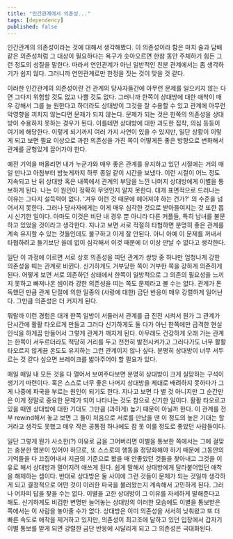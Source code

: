 ```yaml
---
title: "인간관계에서 의존성..."
tags: [dependency]
published: false
---
```


인간관계의 의존성이라는 것에 대해서 생각해봤다. 이 의존성이라 함은 마치 술과 담배같은 의존성처럼 그 대상이 필요하다는 욕구가 솟아오르면 한참 동안 주체하기 힘든 그런 정도의 성질을 말한다. 따라서 연인관계가 아닌 일반적인 친분 관계에서는 좀 생각하기가 쉽지 않다. 그러니까 연인관계로만 한정을 짓는 것이 맞을 것 같다.

이러한 인간관계의 의존성이란 건 관계의 당사자들간에 아무런 문제를 일으키지 않는 다면 그다지 위험할 것도 없고 나쁠 것도 없다. 그러니까 한쪽이 상대방에 대한 애착이 매우 강해서 그를 늘 원한다고 하더라도 상대방이 그것을 잘 수용할 수 있고 관계에 아무런 악영향을 끼치지 않는다면 문제가 되지 않는다. 문제가 되는 것은 한쪽의 의존성을 상대방이 수용하지 못하는 경우가 된다. 이를테면 상대방에 대한 과도한 집착, 의심 등등이 여기에 해당한다. 이렇게 되기까지 여러 가지 사연이 있을 수 있지만, 일단 상황이 이렇게 되고 보면 필요 이상으로 과한 의존성을 가진 쪽이 어떻게든 좋은 방향으로 변화해서 관계를 균형있게 끌어가야 한다.

예전 기억을 떠올리면 내가 누군가와 매우 좋은 관계를 유지하고 있던 시절에는 거의 매일 만나고 아침부터 밤늦게까지 하루 종일 같이 시간을 보냈다. 이런 시절이 어느 정도 지속되고 난 뒤 상대방 혹은 내쪽에서 관계의 부담을 느낀 나머지 상대방에게 이별을 통보하게 된다. 나는 이 원인이 정확히 무엇인지 알지 못한다. 대개 표면적으로 드러나는 이유는 그다지 설득력이 없다. '겨우 이런 것 때문에 헤어져야 하는 건가?' 의 수준을 넘어서지 못한다. 그러나 당사자에게는 이게 매우 심각한 것으로 받아들여지는 것 또한 몹시 신기한 일이다. 아마도 이것은 비단 내 경우 뿐 아니라 다른 커플들, 특히 남녀를 불문하고 있었을 것이라고 생각한다. 지나고 보면 서로 적절히 타협하면 분명히 좋은 관계를 계속 유지할 수 있는 것들인데도 불구하고 이게 잘 안된다. 아니 아예 이 문제를 꺼내서 타협하려고 들기보단 쓸데 없이 심각해서 이것 때문에 더 이상 만날 수 없다고 생각한다.

일단 이 과정에 이르면 서로 상호 의존성을 띠던 관계가 쌍방 중 하나만 엄청나게 강한 의존성을 띠는 관계로 바뀐다. 신기하게도 거부당한 쪽이 거부한 쪽을 강하게 의존하게 된다. 어떻게 보면 서로 의존하던 상태에서 한쪽이 일방적으로 그 의존의 필요성을 느끼지 못하고 빠져나온 셈이라 강한 의존성을 띠는 쪽도 문제라고 볼 수는 없다. 관계가 돈독했던 만큼 관계 단절에 의한 일종의 (사랑에 대한) 금단 반응이 매우 강렬하게 일어난다. 그만큼 의존성은 더 커지게 된다. 

뭐랄까 이런 경험은 대개 한쪽 일방이 서둘러서 관계를 급 진전 시켜서 뭔가 그 관계가 단시간에 활활 타오르게 만들고 그러다 신기하게도 둘 다가 아닌 한쪽에만 급격한 현실 인식을 하게끔 만들어서 그렇게 관계가 깨지게 된다. 아무래도 건강하게 오래 가는 관계는 한쪽이 서두르더라도 적당히 거리를 두고 천천히 발전시켜가고 그러다가도 너무 활활 타오르지 않게끔 온도도 유지하는 그런 관계이지 않나 싶다. 분명히 상대방이 너무 서두르는 것 같다 싶으면 브레이크를 밟아주어야 할 필요가 있다. 

매일 매일 내 모든 것을 다 열어서 보여주다보면 분명히 상대방이 크게 실망하는 구석이 생기기 마련이다. 혹은 스스로 너무 좋은 나머지 상대방을 제대로 배려하지 못하다가 그게 나중에 파국을 부르는 원인이 되기도 한다. 지나고 보면 다 별 것 아니지만 그 순간만은 이게 정말로 중요한 문제가 되어 나타나는 것도 참으로 신기한 일이다. 활활 타오르고 있을 때엔 상대방에 대한 기대도 그만큼 (과하게) 높기 때문이 아닐까 한다. 이 관계를 전부 rewind해서 놓고 보면 그 둘이 처음으로 서로를 만났을 땐 이 정도의 높은 기대는 할 거라고 생각도 못했고 매우 작은 공통점 하나에도 잠 못 이룰 정도로 좋았던 사람들이다. 

일단 그렇게 뭔가 사소한(?) 이유로 금을 그어버리면 이별을 통보한 쪽에서는 그에 걸맞는 충분한 명분이 있어야 하므로, 또 스스로의 행동을 정당화해야 하기 때문에 그동안의 기억들을 다 끄집어내서 지금의 기준으로 봤을 때 안좋았던 것들을 찾아내고 그것을 이유로 해서 상대방과 멀어지려 애쓰게 된다. 쉽게 말해서 상대방에게 달라붙어있던 애착을 해제하는 셈이다. 반대로 상대방은 둘 사이에 그런 것들이 문제가 되는 것일까 생각하게 되고 결정적으로 어떤 것이 이러한 파국을 불러왔는지 계속해서 고민하게 된다. 그러나 어차피 답을 찾을 수는 없다. 이별을 고한 상대방이 그 이유를 자세하게 말해준다고 해도. 신기하게도 비겁한 변명만 늘어놓는 상대방의 이러한 모습에도 이별을 통보받은 쪽에서는 이 사람을 놓아줄 수가 없다. 상대방은 이미 의존성을 서서히 낮춰왔고 또 더 빠른 속도로 애착을 제거하고 있지만, 의존성이 최고조에 달하고 있던 입장에서 갑자기 이별 통보를 받게 되면 강렬한 금단 반응에 시달리게 되고 그 의존성은 극대화된다. 